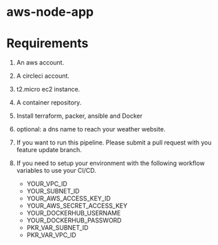 # aws-node-app

# Requirements
1. An aws account.
2. A circleci account.
3. t2.micro ec2 instance.
4. A container repository.
5. Install terraform, packer, ansible and Docker
6. optional: a dns name to reach your weather website.

1. If you want to run this pipeline. Please submit a pull request with you feature update branch.
2. If you need to setup your environment with the following workflow variables to use your CI/CD.
   * YOUR_VPC_ID
   * YOUR_SUBNET_ID
   * YOUR_AWS_ACCESS_KEY_ID
   * YOUR_AWS_SECRET_ACCESS_KEY
   * YOUR_DOCKERHUB_USERNAME
   * YOUR_DOCKERHUB_PASSWORD
   * PKR_VAR_SUBNET_ID
   * PKR_VAR_VPC_ID
